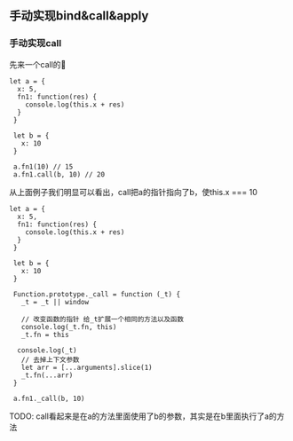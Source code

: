 ## 手动实现bind&call&apply

### 手动实现call
先来一个call的🌰

```
let a = { 
  x: 5,
  fn1: function(res) {
    console.log(this.x + res)
  }
 }

 let b = {
   x: 10
 }

 a.fn1(10) // 15
 a.fn1.call(b, 10) // 20
```

从上面例子我们明显可以看出，call把a的指针指向了b，使this.x === 10

```
let a = { 
  x: 5,
  fn1: function(res) {
    console.log(this.x + res)
  }
 }

 let b = {
   x: 10
 }

 Function.prototype._call = function (_t) {
   _t = _t || window

   // 改变函数的指针 给_t扩展一个相同的方法以及函数
   console.log(_t.fn, this)
   _t.fn = this
   
  console.log(_t)
   // 去掉上下文参数
   let arr = [...arguments].slice(1)
   _t.fn(...arr)
 }

 a.fn1._call(b, 10)
```

TODO: call看起来是在a的方法里面使用了b的参数，其实是在b里面执行了a的方法